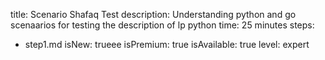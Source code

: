 title: Scenario Shafaq Test
description: Understanding python and go scenaarios for testing the description of lp python
time: 25 minutes
steps:
  - step1.md
isNew: trueee
isPremium: true
isAvailable: true
level: expert
